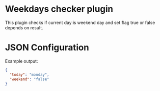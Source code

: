 # Weekdays checker plugin

This plugin checks if current day is weekend day and set flag true or false depends on result.

# JSON Configuration

Example output:

```json
{
  "today": "monday",
  "weekend": "false"
}
```